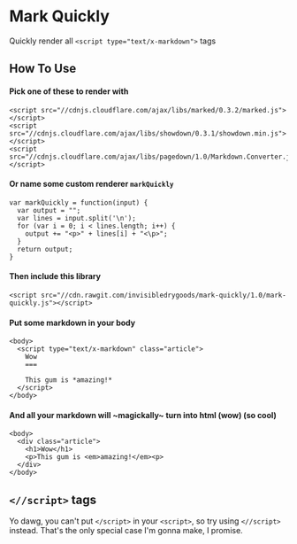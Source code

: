 Mark Quickly
============

Quickly render all `<script type="text/x-markdown">` tags

How To Use
----------

#### Pick one of these to render with

    <script src="//cdnjs.cloudflare.com/ajax/libs/marked/0.3.2/marked.js"></script>
    <script src="//cdnjs.cloudflare.com/ajax/libs/showdown/0.3.1/showdown.min.js"></script>
    <script src="//cdnjs.cloudflare.com/ajax/libs/pagedown/1.0/Markdown.Converter.js"></script>

#### Or name some custom renderer `markQuickly`

    var markQuickly = function(input) {
      var output = "";
      var lines = input.split('\n');
      for (var i = 0; i < lines.length; i++) {
        output += "<p>" + lines[i] + "<\p>";
      }
      return output;
    }

#### Then include this library

    <script src="//cdn.rawgit.com/invisibledrygoods/mark-quickly/1.0/mark-quickly.js"></script>

#### Put some markdown in your body

    <body>
      <script type="text/x-markdown" class="article">
        Wow
        ===

        This gum is *amazing!*
      </script>
    </body>

#### And all your markdown will ~magickally~ turn into html (wow) (so cool)

    <body>
      <div class="article">
        <h1>Wow</h1>
        <p>This gum is <em>amazing!</em><p>
      </div>
    </body>

`<//script>` tags
-----------------
  
Yo dawg, you can't put `</script>` in your `<script>`, so try using
`<//script>` instead. That's the only special case I'm gonna make, I promise.
